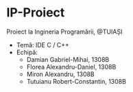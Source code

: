 # IP-Proiect
Proiect la Ingineria Programării, @TUIAȘI

* Temă: IDE C / C++
* Echipă:
    * Damian Gabriel-Mihai, 1308B
    * Florea Alexandru-Daniel, 1308B
    * Miron Alexandru, 1308B
    * Tutuianu Robert-Constantin, 1308B
